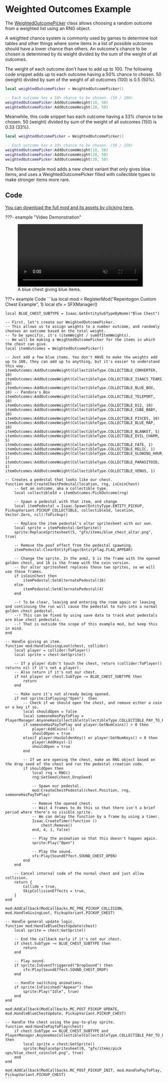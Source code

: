 # Weighted Outcomes Example
The [WeightedOutcomePicker](../WeightedOutcomePicker.md) class allows choosing a random outcome from a weighted list using an RNG object.

A weighted chance system is commonly used by games to determine loot tables and other things where some items in a list of possible outcomes should have a lower chance than others. An outcome's chance to be chosen is determined by its weight divided by the sum of the weight of all outcomes.

The weight of each outcome don't have to add up to 100. The following code snippet adds up to each outcome having a 50% chance to chosen. 50 (weight) divided by sum of the weight of all outcomes (100) is 0.5 (50%).
```lua
local weightedOutcomePicker = WeightedOutcomePicker()

-- Each outcome has a 50% chance to be chosen. (50 / 100)
weightedOutcomePicker:AddOutcomeWeight(10, 50)
weightedOutcomePicker:AddOutcomeWeight(20, 50)
```

Meanwhile, this code snippet has each outcome having a 33% chance to be chosen. 50 (weight) divided by sum of the weight of all outcomes (150) is 0.33 (33%).
```lua
local weightedOutcomePicker = WeightedOutcomePicker()

-- Each outcome has a 33% chance to be chosen. (50 / 150)
weightedOutcomePicker:AddOutcomeWeight(10, 50)
weightedOutcomePicker:AddOutcomeWeight(20, 50)
weightedOutcomePicker:AddOutcomeWeight(30, 50)
```

The follow example mod adds a new chest variant that only gives blue items, and uses a WeightedOutcomePicker filled with collectible types to make stronger items more rare.

## Code

[You can download the full mod and its assets by clicking here.](./zips/repentogon-weighted-outcome.zip)

???- example "Video Demonstration"
    <figure class="video_container">
        <video controls="true" allowfullscreen="true" muted="true" style="width:25rem">
            <source src="videos/weighted_outcome_chest.mp4" type="video/mp4">
        </video>
        <figcaption>A blue chest giving blue items.</figcaption>
    </figure>

???+ example Code
    ```lua
    local mod = RegisterMod("Repentogon Custom Chest Example", 1)
    local sfx = SFXManager()

    local BLUE_CHEST_SUBTYPE = Isaac.GetEntitySubTypeByName("Blue Chest")

    -- First, let's create our WeightedOutcomePicker.
    -- This allows us to assign weights to a number outcome, and randomly chooses an outcome based on the total weight.
    -- To be specific, it's (itemWeight / sumOfItemWeights).
    -- We will be making a WeightedOutcomePicker for the items in which the chest can give.
    local itemOutcomes = WeightedOutcomePicker()

    -- Just add a few blue items. You don't HAVE to make the weights add up to 100, they can add up to anything, but it's easier to understand this way.
    itemOutcomes:AddOutcomeWeight(CollectibleType.COLLECTIBLE_CONVERTER, 10)
    itemOutcomes:AddOutcomeWeight(CollectibleType.COLLECTIBLE_ISAACS_TEARS, 10)
    itemOutcomes:AddOutcomeWeight(CollectibleType.COLLECTIBLE_BLUE_BOX, 10) -- Pandora's Box
    itemOutcomes:AddOutcomeWeight(CollectibleType.COLLECTIBLE_TELEPORT, 10)
    itemOutcomes:AddOutcomeWeight(CollectibleType.COLLECTIBLE_D12, 10)
    itemOutcomes:AddOutcomeWeight(CollectibleType.COLLECTIBLE_CUBE_BABY, 10)
    itemOutcomes:AddOutcomeWeight(CollectibleType.COLLECTIBLE_PISCES, 10)
    itemOutcomes:AddOutcomeWeight(CollectibleType.COLLECTIBLE_BLUE_MAP, 10)
    itemOutcomes:AddOutcomeWeight(CollectibleType.COLLECTIBLE_BLANKET, 5)
    itemOutcomes:AddOutcomeWeight(CollectibleType.COLLECTIBLE_EVIL_CHARM, 5)
    itemOutcomes:AddOutcomeWeight(CollectibleType.COLLECTIBLE_FATE, 1)
    itemOutcomes:AddOutcomeWeight(CollectibleType.COLLECTIBLE_RELIC, 1)
    itemOutcomes:AddOutcomeWeight(CollectibleType.COLLECTIBLE_GLOWING_HOUR_GLASS, 1)
    itemOutcomes:AddOutcomeWeight(CollectibleType.COLLECTIBLE_PARASITOID, 1)
    itemOutcomes:AddOutcomeWeight(CollectibleType.COLLECTIBLE_VENUS, 1)

    -- Creates a pedestal that looks like our chest.
    function mod:CreateChestPedestal(location, rng, isCoinChest)
        -- Get an outcome, aka a collectible type.
        local collectibleId = itemOutcomes:PickOutcome(rng)

        -- Spawn a pedestal with that item, and change
        local itemPedestal = Isaac.Spawn(EntityType.ENTITY_PICKUP, PickupVariant.PICKUP_COLLECTIBLE, collectibleId, location, Vector.Zero, nil):ToPickup()

        -- Replace the item pedestal's altar spritesheet with our own.
        local sprite = itemPedestal:GetSprite()
        sprite:ReplaceSpritesheet(5, "gfx/items/blue_chest_altar.png", true)

        -- Remove the poof effect from the pedestal spawning.
        itemPedestal:ClearEntityFlags(EntityFlag.FLAG_APPEAR)

        -- Change the sprite. In the anm2, 5 is the frame with the opened golden chest, and 16 is the frame with the coin version.
        -- Our altar spritesheet replaces those two sprites, so we will use those frames.
        if isCoinChest then
            itemPedestal:SetAlternatePedestal(16)
        else
            itemPedestal:SetAlternatePedestal(4)
        end

        --! To be clear, leaving and entering the room again or leaving and continuing the run will cause the pedestal to turn into a normal golden chest pedestal.
        --! This can be fixed by using save data to track what pedestals are blue chest pedestals.
        --! That is outside the scope of this example mod, but keep this in mind.
    end

    -- Handle giving an item.
    function mod:HandleGivingLoot(chest, collider)
        local player = collider:ToPlayer()
        local sprite = chest:GetSprite()

        -- If a player didn't touch the chest, return (collider:ToPlayer() returns nil if it's not a player).
        -- Also return if it's not our chest.
        if not player or chest.SubType ~= BLUE_CHEST_SUBTYPE then
            return
        end

        -- Make sure it's not already being opened.
        if not sprite:IsPlaying("Open")  then
            -- Check if we should open the chest, and remove either a coin or a key if so.
            local shouldOpen = false
            local someoneHasPayToPlay = PlayerManager.AnyoneHasCollectible(CollectibleType.COLLECTIBLE_PAY_TO_PLAY)
            if someoneHasPayToPlay and player:GetNumCoins() > 0 then
                player:AddCoins(-1)
                shouldOpen = true
            elseif player:HasGoldenKey() or player:GetNumKeys() > 0 then
                player:AddKeys(-1)
                shouldOpen = true
            end

            -- If we are opening the chest, make an RNG object based on the drop seed of the chest and run the pedestal creation code.
            if shouldOpen then
                local rng = RNG()
                rng:SetSeed(chest.DropSeed)

                -- Spawn our pedestal.
                mod:CreateChestPedestal(chest.Position, rng, someoneHasPayToPlay)

                -- Remove the opened chest.
                -- Wait 4 frames to do this so that there isn't a brief period where there's no visible sprite.
                -- We can delay the function by a frame by using a timer.
                Isaac.CreateTimer(function ()
                    chest:Remove()
                end, 4, 1, false)

                -- Play the animation so that this doesn't happen again.
                sprite:Play("Open")

                -- Play the sound.
                sfx:Play(SoundEffect.SOUND_CHEST_OPEN)
            end
        end

        -- Cancel internal code of the normal chest and just allow collision.
        return {
            Collide = true,
            SkipCollisionEffects = true,
        }
    end

    mod:AddCallback(ModCallbacks.MC_PRE_PICKUP_COLLISION, mod.HandleGivingLoot, PickupVariant.PICKUP_CHEST)

    -- Handle general update logic.
    function mod:HandleBlueChestUpdate(chest)
        local sprite = chest:GetSprite()

        -- End the callback early if it's not our chest.
        if chest.SubType ~= BLUE_CHEST_SUBTYPE then
            return
        end

        -- Play sound.
        if sprite:IsEventTriggered("DropSound") then
            sfx:Play(SoundEffect.SOUND_CHEST_DROP)
        end

        -- Handle switching animations.
        if sprite:IsFinished("Appear") then
            sprite:Play("Idle", true)
        end
    end

    mod:AddCallback(ModCallbacks.MC_POST_PICKUP_UPDATE, mod.HandleBlueChestUpdate, PickupVariant.PICKUP_CHEST)

    -- Handle the chest using the pay-to-play sprite.
    function mod:HandlePayToPlay(chest)
        if chest.SubType == BLUE_CHEST_SUBTYPE and PlayerManager.AnyoneHasCollectible(CollectibleType.COLLECTIBLE_PAY_TO_PLAY) then
            local sprite = chest:GetSprite()
            sprite:ReplaceSpritesheet(0, "gfx/items/pick ups/blue_chest_coinslot.png", true)
        end
    end

    mod:AddCallback(ModCallbacks.MC_POST_PICKUP_INIT, mod.HandlePayToPlay, PickupVariant.PICKUP_CHEST)
    ```